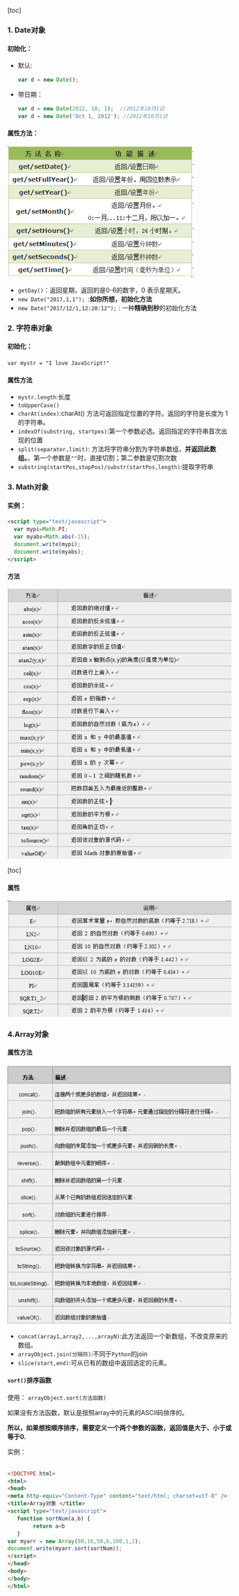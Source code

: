 [toc]
### 1. Date对象

#### 初始化：
- 默认:
    ```javascript
    var d = new Date();
    ```

- 带日期：
    ```javascript
    var d = new Date(2012, 10, 1);  //2012年10月1日
    var d = new Date('Oct 1, 2012'); //2012年10月1日
    ```

#### 属性方法：
![Date.jpg](./image/JavaScript中的常用对象/Date.jpg)

- `getDay()`：返回星期，返回的是0-6的数字，0 表示星期天。
- `new Date("2017,1,1"); `:**如你所想，初始化方法**
- `new Date("2017/12/1,12:20:12");` : 一种**精确到秒**的初始化方法

### 2. 字符串对象
#### 初始化：
`var mystr = "I love JavaScript!"`

#### 属性方法

- `mystr.length`:长度
- `toUpperCase()`
- `charAt(index)`:charAt() 方法可返回指定位置的字符。返回的字符是长度为 1 的字符串。
- `indexOf(substring, startpos)`:第一个参数必选。返回指定的字符串首次出现的位置
- `split(separator,limit)`: 方法将字符串分割为字符串数组，**并返回此数组。**。第一个参数是`""`时，直接切割；第二参数是切割次数
- `substring(startPos,stopPos)/substr(startPos,length)`:提取字符串

### 3. Math对象

#### 实例：
```html
<script type="text/javascript">
  var mypi=Math.PI; 
  var myabs=Math.abs(-15);
  document.write(mypi);
  document.write(myabs);
</script>
```

#### 方法
![Math方法.jpg](./image/JavaScript中的常用对象/Math方法.jpg)

[toc]
#### 属性
![Math属性.jpg](./image/JavaScript中的常用对象/Math属性.jpg)


### 4.Array对象

#### 属性方法
![Array.jpg](./image/JavaScript中的常用对象/Array.jpg)


- `concat(array1,array2,...,arrayN)`:此方法返回一个新数组，不改变原来的数组。
- `arrayObject.join(分隔符)`:不同于`Python`的join
- `slice(start,end)`:可从已有的数组中返回选定的元素。

#### `sort()`排序函数
使用： `arrayObject.sort(方法函数)`

如果没有方法函数，默认是按照array中的元素的ASCII码排序的。

**所以，如果想按顺序排序，需要定义一个两个参数的函数，返回值是大于、小于或等于0.**

实例：
```html

<!DOCTYPE html>
<html>
<head>
<meta http-equiv="Content-Type" content="text/html; charset=utf-8" />
<title>Array对象 </title>
<script type="text/javascript">
   function sortNum(a,b) {
        return a<b
   }
var myarr = new Array(80,16,50,6,100,1,2);
document.write(myarr.sort(sortNum));
</script>
</head>
<body>
</body>
</html>
```